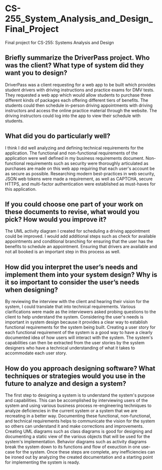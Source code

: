 # CS-255_System_Analysis_and_Design_Final_Project
Final project for CS-255: Systems Analysis and Design 

## Briefly summarize the DriverPass project. Who was the client? What type of system did they want you to design?
DriverPass was a client requesting for a web app to be built which provides student drivers with driving instructions and practice exams for DMV tests. They requested a web app which would allow students to purchase three different kinds of packages each offering different tiers of benefits. The students could then schedule in-person driving appointments with driving instructors and access the online practice material through the website. The driving instructors could log into the app to view their schedule with students.
## What did you do particularly well?
I think I did well analyzing and defining technical requirements for the application. The functional and non-functional requirements of the application were well defined in my business requirements document. Non-functional requirements such as security were thoroughly articulated as purchases are made on this web app requiring that each user's account be as secure as possible. Researching modern best-practices in web security, JSON web tokens were made a requirement, as well as CAPTCHA, secure HTTPS, and multi-factor authentication were established as must-haves for this application. 
## If you could choose one part of your work on these documents to revise, what would you pick? How would you improve it?
The UML activity diagram I created for scheduling a driving appointment could be improved. I would add additional steps such as check for available appointments and conditional branching for ensuring that the user has the benefits to schedule an appointment. Ensuring that drivers are available and not all booked is an important step in this process as well.
## How did you interpret the user’s needs and implement them into your system design? Why is it so important to consider the user’s needs when designing?
By reviewing the interview with the client and hearing their vision for the system, I could translate that into technical requirements. Various clarifications were made as the interviewers asked probing questions to the client to help understand the system. Considering the user's needs is important in system design because it provides a clear way to establish functional requirements for the system being built. Creating a user story for each functional requirement of the system is a good way to have a clearly documented idea of how users will interact with the system. The system's capabilities can then be extracted from the user stories by the system designers who have a technical understanding of what it takes to accommodate each user story. 
## How do you approach designing software? What techniques or strategies would you use in the future to analyze and design a system?
The first step to designing a system is to understand the system's purpose and capabilities. This can be accomplished by interviewing users of the system and using various business process re-engineering techniques to analyze deficiencies in the current system or a system that we are recreating in a better way. Documenting these functional, non-functional, and technical requirements helps to communicate the vision for the system so others can understand it and make corrections and improvements. Creating UML diagrams such as class diagrams is good for designing and documenting a static view of the various objects that will be used for the system's implementation. Behavior diagrams such as activity diagrams break the system down to its functions and flow of exeuction in one use-case for the system. Once these steps are complete, any inefficiencies can be ironed out by analyzing the created documentation and a starting point for implementing the system is ready. 
